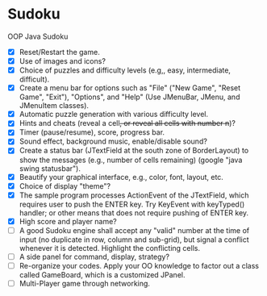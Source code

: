 # Sudoku
OOP Java Sudoku

- [x] Reset/Restart the game.
- [X] Use of images and icons?
- [X] Choice of puzzles and difficulty levels (e.g,, easy, intermediate, difficult).
- [X] Create a menu bar for options such as "File" ("New Game", "Reset Game", "Exit"), "Options", and "Help" (Use JMenuBar, JMenu, and JMenuItem classes).
- [X] Automatic puzzle generation with various difficulty level.
- [X] Hints and cheats (reveal a cell~~, or reveal all cells with number n~~)?
- [X] Timer (pause/resume), score, progress bar.
- [X] Sound effect, background music, enable/disable sound?
- [X] Create a status bar (JTextField at the south zone of BorderLayout) to show the messages (e.g., number of cells remaining) (google "java swing statusbar").
- [X] Beautify your graphical interface, e.g., color, font, layout, etc.
- [X] Choice of display "theme"?
- [X] The sample program processes ActionEvent of the JTextField, which requires user to push the ENTER key. Try KeyEvent with keyTyped() handler; or other means that does not require pushing of ENTER key.
- [X] High score and player name?
- [ ] A good Sudoku engine shall accept any "valid" number at the time of input (no duplicate in row, column and sub-grid), but signal a conflict whenever it is detected. Highlight the conflicting cells.
- [ ] A side panel for command, display, strategy?
- [ ] Re-organize your codes. Apply your OO knowledge to factor out a class called GameBoard, which is a customized JPanel.
- [ ] Multi-Player game through networking.
